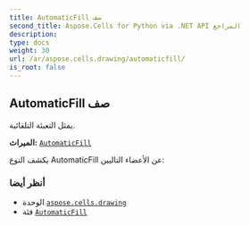 ```yaml
---
title: AutomaticFill صف
second_title: Aspose.Cells for Python via .NET API المراجع
description:
type: docs
weight: 30
url: /ar/aspose.cells.drawing/automaticfill/
is_root: false
---
```

##  AutomaticFill صف
يمثل التعبئة التلقائية.



**الميراث:** [`AutomaticFill`](/cells/python-net/ar/aspose.cells.drawing/automaticfill)



يكشف النوع AutomaticFill عن الأعضاء التاليين:


###  أنظر أيضا
* الوحدة [`aspose.cells.drawing`](..)
* فئة [`AutomaticFill`](/cells/python-net/ar/aspose.cells.drawing/automaticfill)
